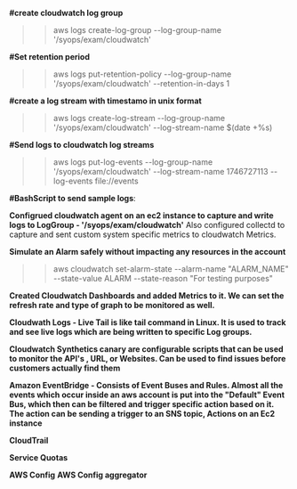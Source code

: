 **#create cloudwatch log group**
>>aws logs create-log-group --log-group-name '/syops/exam/cloudwatch'

**#Set retention period**
>>aws logs put-retention-policy --log-group-name '/syops/exam/cloudwatch' --retention-in-days 1

**#create a log stream with timestamo in unix format**
>>aws logs create-log-stream --log-group-name '/syops/exam/cloudwatch' --log-stream-name 
$(date +%s)

**#Send logs to cloudwatch log streams**
>>aws logs put-log-events --log-group-name  '/syops/exam/cloudwatch' --log-stream-name 1746727113 --log-events file://events

**#BashScript to send sample logs**:

**Configrued  cloudwatch agent on an ec2 instance to capture and write logs to  LogGroup - '/syops/exam/cloudwatch'**
Also configured collectd to capture and sent custom system specific metrics to cloudwatch Metrics.



**Simulate an Alarm safely without impacting any resources in the account** 

>>aws cloudwatch set-alarm-state --alarm-name "ALARM_NAME" --state-value ALARM --state-reason "For testing purposes"

**Created Cloudwatch Dashboards and added Metrics to it. We can set the refresh rate and type of graph to be monitored as well.**

**Cloudwath Logs - Live Tail is like tail command in Linux. It is used to track and see live logs which are being written to specific Log groups.**

**Cloudwatch Synthetics canary are configurable scripts that can be used to monitor the API's , URL, or Websites. Can be used to find issues before customers actually find them**




**Amazon EventBridge - Consists of Event Buses and Rules. Almost all the events which occur inside an aws account is put into the "Default" Event Bus, which then can be filtered and trigger specific action based on it. The action can be sending a trigger to an SNS topic, Actions on an Ec2 instance**


**CloudTrail**

**Service Quotas**

**AWS Config** **AWS Config aggregator**



















